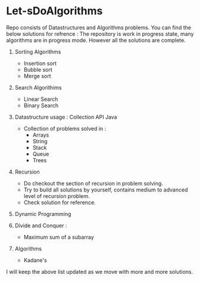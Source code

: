 # Let-sDoAlgorithms

Repo consists of Datastructures and Algorithms problems. You can find the below solutions for refrence :
The repository is work in progress state, many algorithms are in progress mode. However all the solutions are complete.

1. Sorting Algorithms 
   - Insertion sort 
   - Bubble sort
   - Merge sort
   
2. Search Algorithims
   - Linear Search
   - Binary Search
3. Datastructure usage : Collection API Java
   * Collection of problems solved in :
      - Arrays
      - String 
      - Stack
      - Queue
      - Trees
5. Recursion   
   - Do checkout the section of recursion in problem solving. 
   - Try to build all solutions by yourself, contains medium to advanced level of recursion problem. 
   - Check solution for reference. 
6. Dynamic Programming 
7. Divide and Conquer : 
      - Maximum sum of a subarray

8. Algorithms
      - Kadane's



I will keep the above list updated as we move with more and more solutions. 
